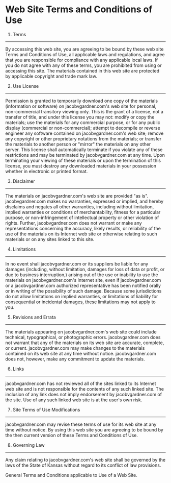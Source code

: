 Web Site Terms and Conditions of Use
====================================

1. Terms
--------

By accessing this web site, you are agreeing to be bound by these web site Terms and Conditions of Use, all applicable laws and regulations, and agree that you are responsible for compliance with any applicable local laws. If you do not agree with any of these terms, you are prohibited from using or accessing this site. The materials contained in this web site are protected by applicable copyright and trade mark law.

2. Use License
--------------

Permission is granted to temporarily download one copy of the materials (information or software) on jacobvgardner.com's web site for personal, non-commercial transitory viewing only. This is the grant of a license, not a transfer of title, and under this license you may not:
modify or copy the materials;
use the materials for any commercial purpose, or for any public display (commercial or non-commercial);
attempt to decompile or reverse engineer any software contained on jacobvgardner.com's web site;
remove any copyright or other proprietary notations from the materials; or
transfer the materials to another person or "mirror" the materials on any other server.
This license shall automatically terminate if you violate any of these restrictions and may be terminated by jacobvgardner.com at any time. Upon terminating your viewing of these materials or upon the termination of this license, you must destroy any downloaded materials in your possession whether in electronic or printed format.

3. Disclaimer
-------------

The materials on jacobvgardner.com's web site are provided "as is". jacobvgardner.com makes no warranties, expressed or implied, and hereby disclaims and negates all other warranties, including without limitation, implied warranties or conditions of merchantability, fitness for a particular purpose, or non-infringement of intellectual property or other violation of rights. Further, jacobvgardner.com does not warrant or make any representations concerning the accuracy, likely results, or reliability of the use of the materials on its Internet web site or otherwise relating to such materials or on any sites linked to this site.

4. Limitations
--------------

In no event shall jacobvgardner.com or its suppliers be liable for any damages (including, without limitation, damages for loss of data or profit, or due to business interruption,) arising out of the use or inability to use the materials on jacobvgardner.com's Internet site, even if jacobvgardner.com or a jacobvgardner.com authorized representative has been notified orally or in writing of the possibility of such damage. Because some jurisdictions do not allow limitations on implied warranties, or limitations of liability for consequential or incidental damages, these limitations may not apply to you.

5. Revisions and Errata
-----------------------

The materials appearing on jacobvgardner.com's web site could include technical, typographical, or photographic errors. jacobvgardner.com does not warrant that any of the materials on its web site are accurate, complete, or current. jacobvgardner.com may make changes to the materials contained on its web site at any time without notice. jacobvgardner.com does not, however, make any commitment to update the materials.

6. Links
--------

jacobvgardner.com has not reviewed all of the sites linked to its Internet web site and is not responsible for the contents of any such linked site. The inclusion of any link does not imply endorsement by jacobvgardner.com of the site. Use of any such linked web site is at the user's own risk.

7. Site Terms of Use Modifications
----------------------------------

jacobvgardner.com may revise these terms of use for its web site at any time without notice. By using this web site you are agreeing to be bound by the then current version of these Terms and Conditions of Use.

8. Governing Law
----------------

Any claim relating to jacobvgardner.com's web site shall be governed by the laws of the State of Kansas without regard to its conflict of law provisions.

General Terms and Conditions applicable to Use of a Web Site.
